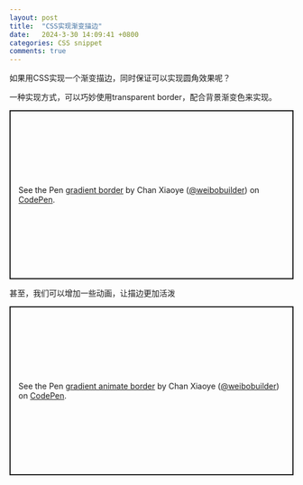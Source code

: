 ```yaml
---
layout: post
title:  "CSS实现渐变描边"
date:   2024-3-30 14:09:41 +0800
categories: CSS snippet
comments: true
---
```


如果用CSS实现一个渐变描边，同时保证可以实现圆角效果呢？

<!--more-->

一种实现方式，可以巧妙使用transparent border，配合背景渐变色来实现。

<p class="codepen" data-height="300" data-default-tab="html,result" data-slug-hash="rNbGrXX" data-user="weibobuilder" style="height: 300px; box-sizing: border-box; display: flex; align-items: center; justify-content: center; border: 2px solid; margin: 1em 0; padding: 1em;">
  <span>See the Pen <a href="https://codepen.io/weibobuilder/pen/rNbGrXX">
  gradient border</a> by Chan Xiaoye (<a href="https://codepen.io/weibobuilder">@weibobuilder</a>)
  on <a href="https://codepen.io">CodePen</a>.</span>
</p>

甚至，我们可以增加一些动画，让描边更加活泼

<p class="codepen" data-height="300" data-default-tab="html,result" data-slug-hash="JjVraGX" data-user="weibobuilder" style="height: 300px; box-sizing: border-box; display: flex; align-items: center; justify-content: center; border: 2px solid; margin: 1em 0; padding: 1em;">
  <span>See the Pen <a href="https://codepen.io/weibobuilder/pen/JjVraGX">
  gradient animate border</a> by Chan Xiaoye (<a href="https://codepen.io/weibobuilder">@weibobuilder</a>)
  on <a href="https://codepen.io">CodePen</a>.</span>
</p>
<script async src="https://cpwebassets.codepen.io/assets/embed/ei.js"></script>
